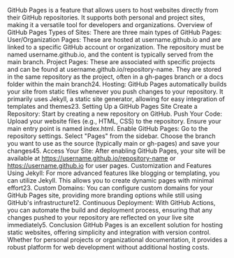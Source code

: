 GitHub Pages is a feature that allows users to host websites directly from their GitHub repositories. It supports both personal and project sites, making it a versatile tool for developers and organizations.
Overview of GitHub Pages
Types of Sites: There are three main types of GitHub Pages:
User/Organization Pages: These are hosted at username.github.io and are linked to a specific GitHub account or organization. The repository must be named username.github.io, and the content is typically served from the main branch.
Project Pages: These are associated with specific projects and can be found at username.github.io/repository-name. They are stored in the same repository as the project, often in a gh-pages branch or a docs folder within the main branch24.
Hosting: GitHub Pages automatically builds your site from static files whenever you push changes to your repository. It primarily uses Jekyll, a static site generator, allowing for easy integration of templates and themes23.
Setting Up a GitHub Pages Site
Create a Repository: Start by creating a new repository on GitHub.
Push Your Code: Upload your website files (e.g., HTML, CSS) to the repository. Ensure your main entry point is named index.html.
Enable GitHub Pages:
Go to the repository settings.
Select "Pages" from the sidebar.
Choose the branch you want to use as the source (typically main or gh-pages) and save your changes45.
Access Your Site: After enabling GitHub Pages, your site will be available at https://username.github.io/repository-name or https://username.github.io for user pages.
Customization and Features
Using Jekyll: For more advanced features like blogging or templating, you can utilize Jekyll. This allows you to create dynamic pages with minimal effort23.
Custom Domains: You can configure custom domains for your GitHub Pages site, providing more branding options while still using GitHub's infrastructure12.
Continuous Deployment: With GitHub Actions, you can automate the build and deployment process, ensuring that any changes pushed to your repository are reflected on your live site immediately5.
Conclusion
GitHub Pages is an excellent solution for hosting static websites, offering simplicity and integration with version control. Whether for personal projects or organizational documentation, it provides a robust platform for web development without additional hosting costs.
